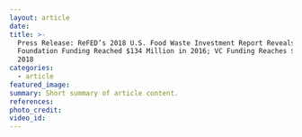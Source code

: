 ```yaml
---
layout: article
date:
title: >-
  Press Release: ReFED’s 2018 U.S. Food Waste Investment Report Reveals
  Foundation Funding Reached $134 Million in 2016; VC Funding Reaches $125M in
  2018
categories:
  - article
featured_image:
summary: Short summary of article content.
references:
photo_credit:
video_id:
---
```

